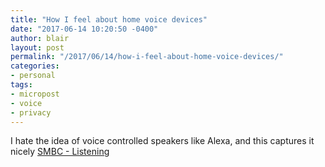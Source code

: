 ```yaml
---
title: "How I feel about home voice devices" 
date: "2017-06-14 10:20:50 -0400" 
author: blair
layout: post
permalink: "/2017/06/14/how-i-feel-about-home-voice-devices/"
categories:
- personal
tags:
- micropost
- voice
- privacy
---
```


I hate the idea of voice controlled speakers like Alexa, and this captures it nicely [SMBC - Listening](http://www.smbc-comics.com/comic/listening)